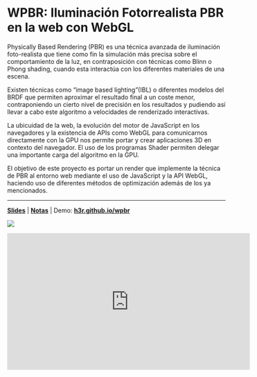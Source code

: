 # WPBR: Iluminación Fotorrealista PBR en la web con WebGL

Physically Based Rendering (PBR) es una técnica avanzada de iluminación foto-realista  que tiene como fin la simulación más precisa sobre el comportamiento de la luz, en contraposición con técnicas como Blinn o  Phong shading, cuando esta interactúa con los diferentes materiales de una escena. 

Existen técnicas como “image based lighting”(IBL) o diferentes modelos del BRDF que permiten aproximar el resultado final a un coste menor, contraponiendo un cierto nivel de precisión en los resultados y pudiendo así llevar a cabo este algoritmo a velocidades de renderizado interactivas. 

La ubicuidad de la web, la evolución del motor de JavaScript en los navegadores y la existencia de APIs como WebGL para comunicarnos directamente con la GPU nos permite portar y crear aplicaciones 3D en contexto del navegador. El uso de los programas Shader permiten delegar una importante carga del algoritmo en la GPU. 

El objetivo de este proyecto es portar un render que implemente la técnica de PBR al entorno web mediante el uso de JavaScript y la API WebGL, haciendo uso de diferentes métodos de optimización además de los ya mencionados. 

---

[**Slides**](https://drive.google.com/file/d/0B_wn5NANTpbzMndpYjFzeWJNQzg/view?usp=sharing) | [**Notas**](http://h3r.github.io/wpbr/) | Demo: [**h3r.github.io/wpbr**](http://h3r.github.io/wpbr/)

![](http://i.imgur.com/9bxNCWx.jpg)

<iframe width="560" height="315" src="https://www.youtube.com/embed/K-WRY8MKHvk" frameborder="0" allowfullscreen></iframe>


